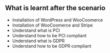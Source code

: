 

## What is learnt after the scenario
- Installation of WordPress and WooCoomerce
- Installation of WooCoomerce and Stripe
- Understand what is PCI 
- Understand how to be PCI compliant
- Understand what is GDPR
- Understand how to be GDPR compliant



